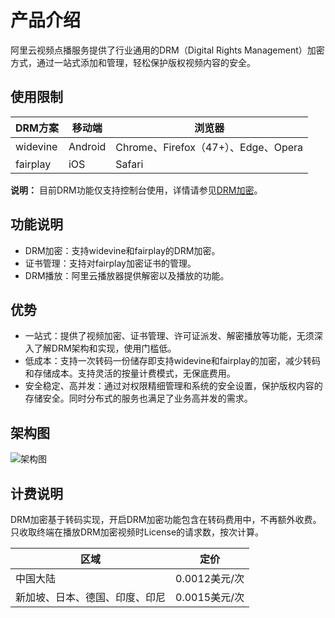 # 产品介绍

阿里云视频点播服务提供了行业通用的DRM（Digital Rights Management）加密方式，通过一站式添加和管理，轻松保护版权视频内容的安全。

## 使用限制

|DRM方案|移动端|浏览器|
|-----|---|---|
|widevine|Android|Chrome、Firefox（47+）、Edge、Opera|
|fairplay|iOS|Safari|

**说明：** 目前DRM功能仅支持控制台使用，详情请参见[DRM加密](/intl.zh-CN/控制台指南/DRM管理/DRM加密.md)。

## 功能说明

-   DRM加密：支持widevine和fairplay的DRM加密。
-   证书管理：支持对fairplay加密证书的管理。
-   DRM播放：阿里云播放器提供解密以及播放的功能。

## 优势

-   一站式：提供了视频加密、证书管理、许可证派发、解密播放等功能，无须深入了解DRM架构和实现，使用门槛低。
-   低成本：支持一次转码一份储存即支持widevine和fairplay的加密，减少转码和存储成本。支持灵活的按量计费模式，无保底费用。
-   安全稳定、高并发：通过对权限精细管理和系统的安全设置，保护版权内容的存储安全。同时分布式的服务也满足了业务高并发的需求。

## 架构图

![架构图](https://static-aliyun-doc.oss-cn-hangzhou.aliyuncs.com/assets/img/zh-CN/5866793061/p177190.jpg)

## 计费说明

DRM加密基于转码实现，开启DRM加密功能包含在转码费用中，不再额外收费。只收取终端在播放DRM加密视频时License的请求数，按次计算。

|区域|定价|
|--|--|
|中国大陆|0.0012美元/次|
|新加坡、日本、德国、印度、印尼|0.0015美元/次|

